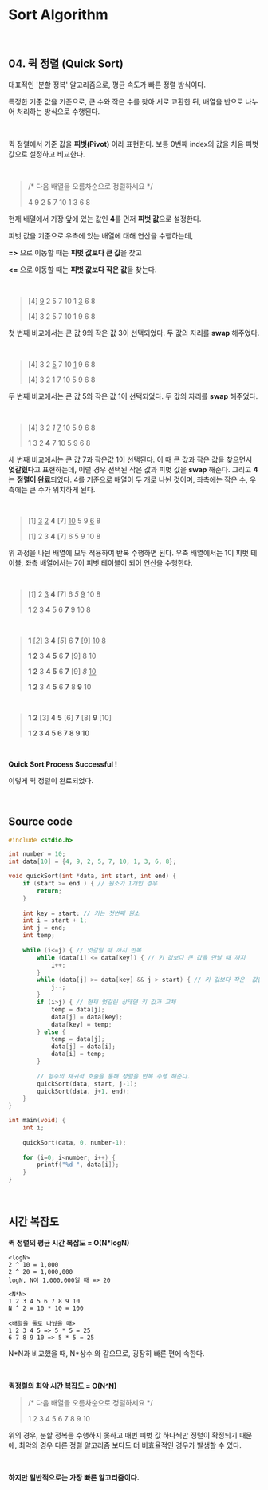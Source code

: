 # Sort Algorithm

<br/>

## 04. 퀵 정렬 (Quick Sort)

대표적인 '분할 정복' 알고리즘으로, 평균 속도가 빠른 정렬 방식이다.

특정한 기준 값을 기준으로, 큰 수와 작은 수를 찾아 서로 교환한 뒤, 배열을 반으로 나누어 처리하는 방식으로 수행된다.

<br/>

퀵 정렬에서 기준 값을 **피벗(Pivot)** 이라 표현한다. 보통 0번째 index의 값을 처음 피벗 값으로 설정하고 비교한다.  

<br/>

>  /* 다음 배열을 오름차순으로 정렬하세요 */
>
>  4 9 2 5 7 10 1 3 6 8

현재 배열에서 가장 앞에 있는 값인 **4**를 먼저 **피벗 값**으로 설정한다.

피벗 값을 기준으로 우측에 있는 배열에 대해 연산을 수행하는데,

 **=>** 으로 이동할 때는 **피벗 값보다 큰 값**을 찾고

 **<=** 으로 이동할 때는 **피벗 값보다 작은 값**을 찾는다.

<br/>

> [4] <u>9</u> 2 5 7 10 1 <u>3</u> 6 8
>
> [4] 3 2 5 7 10 1 9 6 8

첫 번째 비교에서는 큰 값 9와 작은 값 3이 선택되었다. 두 값의 자리를 **swap** 해주었다.

<br/>

> [4] 3 2 <u>5</u> 7 10 <u>1</u> 9 6 8
>
> [4] 3 2 1 7 10 5 9 6 8

두 번째 비교에서는 큰 값 5와 작은 값  1이 선택되었다. 두 값의 자리를 **swap** 해주었다.

<br/>

> [4] 3 2 *1* <u>7</u> 10 5 9 6 8
>
> 1 3 2 **4** 7 10 5 9 6 8

세 번째 비교에서는 큰 값 7과 작은값 1이 선택된다. 이 때 큰 값과 작은 값을 찾으면서 **엇갈렸다**고 표현하는데, 이럴 경우 선택된 작은 값과 피벗 값을 **swap** 해준다. 그리고 **4**는 **정렬이 완료**되었다. 4를 기준으로 배열이 두 개로 나뉜 것이며, 좌측에는 작은 수, 우측에는 큰 수가 위치하게 된다.

<br/>

> [1] <u>3</u> <u>2</u> **4** [7] <u>10</u> 5 9 <u>6</u> 8
>
> [1] 2 3 **4** [7] 6 5 9 10 8

위 과정을 나뉜 배열에 모두 적용하여 반복 수행하면 된다. 우측 배열에서는 1이 피벗 테이블, 좌측 배열에서는 7이 피벗 테이블이 되어 연산을 수행한다.

<br/>

> [*1*] 2 <u>3</u> **4** [7] 6 *5* <u>9</u> 10 8
>
> **1** 2 <u>3</u> **4** 5 6 **7** 9 10 8

<br/>

> **1** [*2*] <u>3</u> **4** [*5*] <u>6</u> **7** [9] <u>10</u> <u>8</u>
>
> **1** **2** 3 **4** **5** 6 **7** [9] 8 10
>
> **1** **2** 3 **4** **5** 6 **7** [9] *8* <u>10</u>
>
> **1** **2** 3 **4** **5** 6 **7** 8 **9** 10

<br/>

> **1** **2** [3] **4** **5** [6] **7** [8] **9** [10]
>
> **1 2 3 4 5 6 7 8 9 10**

<br/>

**Quick Sort Process Successful !**

이렇게 퀵 정렬이 완료되었다.

<br/>

## Source code

```c
#include <stdio.h>

int number = 10;
int data[10] = {4, 9, 2, 5, 7, 10, 1, 3, 6, 8};

void quickSort(int *data, int start, int end) {
	if (start >= end ) { // 원소가 1개인 경우
		return;
	}
	
	int key = start; // 키는 첫번째 원소
	int i = start + 1;
	int j = end;
	int temp;
	
	while (i<=j) { // 엇갈릴 때 까지 반복 
		while (data[i] <= data[key]) { // 키 값보다 큰 값을 만날 때 까지 
			i++;
		}
		while (data[j] >= data[key] && j > start) { // 키 값보다 작은  값을 만날 때 까지 
			j--;
		}
		if (i>j) { // 현재 엇갈린 상태면 키 값과 교체 
			temp = data[j];
			data[j] = data[key];
			data[key] = temp;
		} else {
			temp = data[j];
			data[j] = data[i];
			data[i] = temp;
		}
		
		// 함수의 재귀적 호출을 통해 정렬을 반복 수행 해준다. 
		quickSort(data, start, j-1);
		quickSort(data, j+1, end);
	}
}

int main(void) {
	int i;
	
	quickSort(data, 0, number-1);
	
	for (i=0; i<number; i++) {
		printf("%d ", data[i]);
	}
}

```

<br/>

## 시간 복잡도

**퀵 정렬의 평균 시간 복잡도 = O(N*logN)**


```
<logN>
2 ^ 10 = 1,000
2 ^ 20 = 1,000,000
logN, N이 1,000,000일 때 => 20

<N*N>
1 2 3 4 5 6 7 8 9 10
N ^ 2 = 10 * 10 = 100

<배열을 둘로 나눴을 때>
1 2 3 4 5 => 5 * 5 = 25
6 7 8 9 10 => 5 * 5 = 25
```

N\*N과 비교했을 때, N\*상수 와 같으므로, 굉장히 빠른 편에 속한다.

<br/>

**퀵정렬의 최악 시간 복잡도 = O(N^N)**

> /* 다음 배열을 오름차순으로 정렬하세요 */
>
> 1 2 3 4 5 6 7 8 9 10

위의 경우, 분할 정복을 수행하지 못하고 매번 피벗 값 하나씩만 정렬이 확정되기 때문에, 최악의 경우 다른 정렬 알고리즘 보다도 더 비효율적인 경우가 발생할 수 있다.

<br/>

**하지만 일반적으로는 가장 빠른 알고리즘이다.**